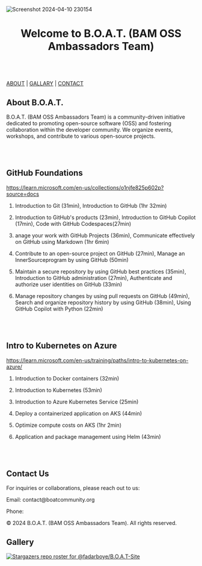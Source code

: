 ![Screenshot 2024-04-10 230154](https://github.com/fadarboye/CATs/assets/130584349/1c3a4ba6-60e5-475e-abea-8c0404da537f) 



</head>
<body>

<header>
    <h1>Welcome to B.O.A.T. (BAM OSS Ambassadors Team)</h1>
</header>
<br/>

<nav>
    <a href="#about">ABOUT</a>  |
    <a href="#gallery">GALLARY</a>  |
    <a href="#contact">CONTACT</a>
</nav>

<section id="about">
    <h2>About B.O.A.T.</h2>
    <p>B.O.A.T. (BAM OSS Ambassadors Team) is a community-driven initiative dedicated to promoting open-source software (OSS) and fostering collaboration within the developer community. We organize events, workshops, and contribute to various open-source projects.</p>
</section>



  <br/><br/>
## GitHub Foundations

https://learn.microsoft.com/en-us/collections/o1njfe825p602p?source=docs

1. Introduction to Git (31min), Introduction to GitHub (1hr 32min)
 
2.  Introduction to GitHub's products (23min), Introduction to GitHub Copilot (17min), Code with GitHub Codespaces(27min)

3.  anage your work with GitHub Projects (36min), Communicate effectively on GitHub using Markdown (1hr 6min)

4.  Contribute to an open-source project on GitHub (27min), Manage an InnerSourceprogram by using GitHub (50min)

5.  Maintain a secure repository by using GitHub best practices (35min), Introduction to GitHub administration (27min), Authenticate and authorize user identities on GitHub (33min)

6.  Manage repository changes by using pull requests on GitHub (49min), Search and organize repository history by using GitHub (38min), Using GitHub Copilot with Python (22min)

  <br/><br/>

## Intro to Kubernetes on Azure

https://learn.microsoft.com/en-us/training/paths/intro-to-kubernetes-on-azure/
 
1. Introduction to Docker containers (32min)

2. Introduction to Kubernetes (53min)
   
3. Introduction to Azure Kubernetes Service (25min)
   
4. Deploy a containerized application on AKS (44min)

5. Optimize compute costs on AKS (1hr 2min)

6. Application and package management using Helm (43min)

  <br/><br/>    
  
</section>

<section id="contact">
    <h2>Contact Us</h2>
    <p>For inquiries or collaborations, please reach out to us:</p>
    <p>Email: contact@boatcommunity.org</p>
    <p>Phone: </p>
</section>

  <p>&copy; 2024 B.O.A.T. (BAM OSS Ambassadors Team). All rights reserved.</p>


<section id="gallery">
    <h2>Gallery</h2>
    <div class="gallery">
      


</body>
</html>



[![Stargazers repo roster for @fadarboye/B.O.A.T-Site](https://reporoster.com/stars/fadarboye/B.O.A.T-Site)](https://github.com/fadarboye/B.O.A.T-Site/stargazers)
